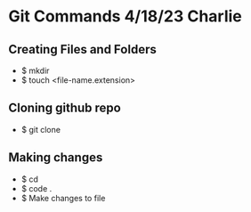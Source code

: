 # Git Commands 4/18/23 Charlie

## Creating Files and Folders
- $ mkdir <repo-name>
- $ touch <file-name.extension>

## Cloning github repo
- $ git clone <github-repo-https-url>

## Making changes
- $ cd <repo-name>
- $ code . 
- $ Make changes to file 

